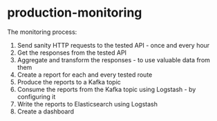 # production-monitoring
The monitoring process:
1. Send sanity HTTP requests to the tested API - once and every hour 
2. Get the responses from the tested API 
3. Aggregate and transform the responses - to use valuable data from them 
4. Create a report for each and every tested route 
5. Produce the reports to a Kafka topic 
6. Consume the reports from the Kafka topic using Logstash - by configuring it 
7. Write the reports to Elasticsearch using Logstash 
8. Create a dashboard 